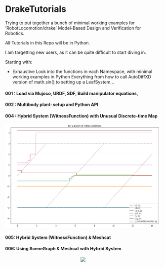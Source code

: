 # DrakeTutorials
Trying to put together a bunch of minimal working examples for 'RobotLocomotion/drake' Model-Based Design and Verification for Robotics.

All Tutorials in this Repo will be in Python.

I am targetting new users, as it can be quite difficult to start diving in.


Starting with:

- Exhaustive Look into the functions in each Namespace, with minimal working examples in Python
       Everything from how to call AutoDiffXD version of math.sin() to setting up a LeafSystem...

#### 001 : Load via Mujoco, URDF, SDF, Build manipulator equations,
         
#### 002  : Multibody plant: setup and Python API
        
#### 004 : Hybrid System (WitnessFunction) with Unusual Discrete-time Map
<p align="center">
<img src="https://github.com/drewhamiltonasdf/DrakeTutorials/blob/main/imgs/UnusualHybridSystem.png"> 
</p>

#### 005: Hybrid System (WitnessFunction) & Meshcat
#### 006: Using SceneGraph & Meshcat with Hybrid System
<p align="center">
<img src="https://github.com/drewhamiltonasdf/DrakeTutorials/blob/main/imgs/UnusualHybridSystem.png](https://github.com/drewhamiltonasdf/DrakeTutorials/blob/main/imgs/HybridSystem.png)"> 
</p>
